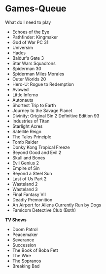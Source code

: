 # Games-Queue
What do I need to play

* Echoes of the Eye
* Pathfinder: Kingmaker
* God of War PC 31
* Universim
* Hades
* Baldur's Gate 3
* Star Wars Squadrons
* Spiderman 30
* Spiderman Miles Morales
* Outer Worlds 20
* Hero-U: Rogue to Redemption
* Avowed
* Little Inferno
* Autonauts
* Shortest Trip to Earth
* Journey to the Savage Planet
* Divinity: Original Sin 2 Definitive Edition 93
* Industries of Titan
* Starlight Acres
* Satellite Reign
* The Talos Principle
* Tomb Raider
* Donky Kong Tropical Freeze
* Beyond Good and Evil 2
* Skull and Bones
* Evil Genius 2
* Empire of Sin
* Beyond a Steel Sun
* Last of Us Part 2
* Wasteland 2
* Wasteland 3
* Final Fantasy VII
* Deadly Premonition
* An Airport for Aliens Currently Run by Dogs
* Famicom Detective Club (Both)


**TV Shows**

* Doom Patrol
* Peacemaker
* Severance
* Succession
* The Book of Boba Fett
* The Wire
* The Sopranos
* Breaking Bad
